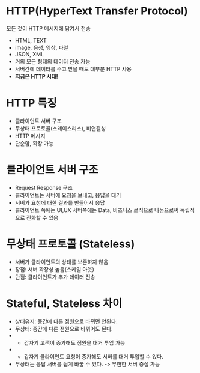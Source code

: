# HTTP(HyperText Transfer Protocol)

모든 것이 HTTP 메시지에 담겨서 전송
* HTML, TEXT
* image, 음성, 영상, 파일
* JSON, XML
* 거의 모든 형태의 데이터 전송 가능
* 서버간에 데이터를 주고 받을 때도 대부분 HTTP 사용
* **지금은 HTTP 시대!**

# HTTP 특징
* 클라이언트 서버 구조
* 무상태 프로토콜(스테이스리스), 비연결성
* HTTP 메시지
* 단순함, 확장 가능

# 클라이언트 서버 구조
* Request Response 구조
* 클라이언트는 서버에 요청을 보내고, 응답을 대기
* 서버가 요청에 대한 결과를 만들어서 응답
* 클라이언트 쪽에는 UI,UX 서버쪽에는 Data, 비즈니스 로직으로 나눔으로써 독립적으로 진화할 수 있음

# 무상태 프로토콜 (Stateless)
* 서버가 클라이언트의 상태를 보존하지 않음
* 장점: 서버 확장성 높음(스케일 아웃)
* 단점: 클라이언트가 추가 데이터 전송

# Stateful, Stateless 차이
* 상태유지: 중간에 다른 점원으로 바뀌면 안된다.
* 무상태: 중간에 다른 점원으로 바뀌어도 된다.
* * 갑자기 고객이 증가해도 점원을 대거 투입 가능
* * 갑자기 클라이언트 요청이 증가해도 서버를 대거 투입할 수 있다.
* 무상태는 응답 서버를 쉽게 바꿀 수 있다. -> 무한한 서버 증설 가능
